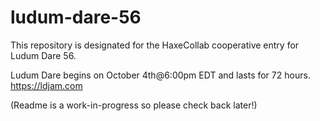 # ludum-dare-56
This repository is designated for the HaxeCollab cooperative entry for Ludum Dare 56.

Ludum Dare begins on October 4th@6:00pm EDT and lasts for 72 hours.
https://ldjam.com

(Readme is a work-in-progress so please check back later!)
